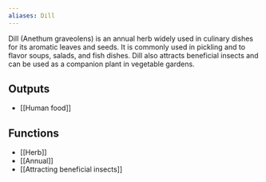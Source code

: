```yaml
---
aliases: Dill
---
```

Dill (Anethum graveolens) is an annual herb widely used in culinary dishes for its aromatic leaves and seeds. It is commonly used in pickling and to flavor soups, salads, and fish dishes. Dill also attracts beneficial insects and can be used as a companion plant in vegetable gardens.
## Outputs
- [[Human food]]
## Functions
- [[Herb]]
- [[Annual]]
- [[Attracting beneficial insects]]